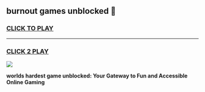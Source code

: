 
## burnout games unblocked 👋
<h3>
<a href="https://premium.freeplayer.one?title=burnout_games_unblocked&ref=13F">CLICK TO PLAY</a></h3>
<hr>

<h3>
<a href="https://premium.freeplayer.one?title=burnout_games_unblocked&ref=13F">CLICK 2 PLAY</a>
  
</h3>

<a href="https://premium.freeplayer.one?title=burnout_games_unblocked&ref=12F/"><img src="https://clearcache.store/games.png"></a>


**worlds hardest game unblocked: Your Gateway to Fun and Accessible Online Gaming**
